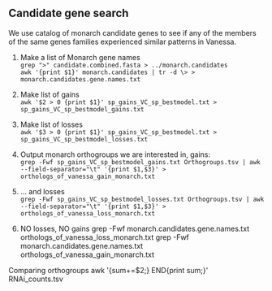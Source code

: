 ## Candidate gene search

We use catalog of monarch candidate genes to see if any of the members of the same genes families experienced similar patterns in Vanessa.

1. Make a list of Monarch gene names \
`grep ">" candidate.combined.fasta > ../monarch.candidates `\
`awk '{print $1}' monarch.candidates | tr -d \> > monarch.candidates.gene.names.txt`

2. Make list of gains \
`awk '$2 > 0 {print $1}' sp_gains_VC_sp_bestmodel.txt > sp_gains_VC_sp_bestmodel_gains.txt`

2. Make list of losses \
`awk '$3 > 0 {print $1}' sp_gains_VC_sp_bestmodel.txt > sp_gains_VC_sp_bestmodel_losses.txt`

3. Output monarch orthogroups we are interested in, gains: \
`grep -Fwf sp_gains_VC_sp_bestmodel_gains.txt Orthogroups.tsv | awk --field-separator="\t" '{print $1,$3}' > orthologs_of_vanessa_gain_monarch.txt`

4. ... and losses \
`grep -Fwf sp_gains_VC_sp_bestmodel_losses.txt Orthogroups.tsv | awk --field-separator="\t" '{print $1,$3}' > orthologs_of_vanessa_loss_monarch.txt`

5. NO losses, NO gains
grep -Fwf monarch.candidates.gene.names.txt orthologs_of_vanessa_loss_monarch.txt
grep -Fwf monarch.candidates.gene.names.txt orthologs_of_vanessa_gain_monarch.txt


Comparing orthogroups
awk '{sum+=$2;} END{print sum;}' RNAi_counts.tsv


	
